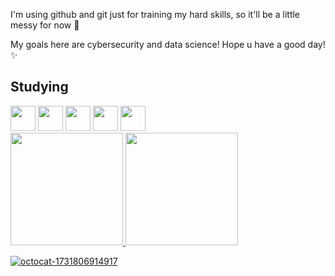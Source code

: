 I'm using github and git just for training my hard skills, so it'll be a little messy for now 🤔

My goals here are cybersecurity and data science! Hope u have a good day!✨ 

## Studying
<img loading="lazy" src="https://cdn.jsdelivr.net/gh/devicons/devicon@latest/icons/javascript/javascript-original.svg" width="40" height="40"/>
<img loading="lazy" src="https://cdn.jsdelivr.net/gh/devicons/devicon@latest/icons/c/c-original.svg" width="40" height="40" />
<img loading="lazy" src="https://cdn.jsdelivr.net/gh/devicons/devicon@latest/icons/csharp/csharp-original.svg" width="40" height="40"/>
<img loading="lazy" src="https://cdn.jsdelivr.net/gh/devicons/devicon@latest/icons/mysql/mysql-original.svg" width="40" height="40" />
<img loading="lazy" src="https://cdn.jsdelivr.net/gh/devicons/devicon@latest/icons/python/python-original.svg" width="40" height="40"/>


<div>
<a href="https://github.com/geovanabots">
<img loading="lazy" height="180em" src="https://github-readme-stats.vercel.app/api/top-langs/?username=geovanabots&layout=compact&langs_count=7&theme=dracula"/>
<img loading="lazy" height="180em" src="https://github-readme-stats.vercel.app/api?username=geovanabots&show_icons=true&theme=dracula&include_all_commits=true&count_private=true"/>
</div>

![octocat-1731806914917](https://github.com/user-attachments/assets/30b00a0a-06f6-4d97-8acc-272aa84fea5d)
